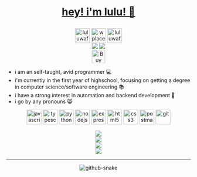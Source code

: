 # <p align="center">[hey! i'm lulu! 👋](https://luluwaffless.vercel.app/)</p>
<p align="center">
  <a href="https://twitter.com/luluwaffless" target="blank"><img align="center" src="https://cdn.simpleicons.org/x/_/ffffff" alt="luluwaffless" height="40" width="40" /></a>
  <a href="https://discord.com/users/1381113327492530187" target="blank"><img align="center" src="https://cdn.simpleicons.org/discord/000000/ffffff" alt="wplacerbot" height="40" width="40" /></a>
  <a href="https://www.roblox.com/users/3887932258/profile" target="blank"><img align="center" src="https://cdn.simpleicons.org/roblox/_/ffffff" alt="luluwaffless" height="40" width="40" /></a>
  <br>
	<img src="https://komarev.com/ghpvc/?username=luluwaffless&label=Profile%20views&color=8000ff&style=flat">
	<img src="https://img.shields.io/github/followers/luluwaffless?label=Followers">
  <br>
  <a href='https://ko-fi.com/luluwaffless' target='_blank'><img height='36' style='border:0px;height:36px;' src='https://storage.ko-fi.com/cdn/kofi1.png?v=6' border='0' alt='Buy Me a Coffee at ko-fi.com' /></a>
</p>

- i am an self-taught, avid programmer 💻
- i'm currently in the first year of highschool, focusing on getting a degree in computer science/software engineering 📚
- i have a strong interest in automation and backend development 🤖
- i go by any pronouns 😸

<p align="center">
  <img src="https://cdn.simpleicons.org/javascript" alt="javascript" width="40" height="40" />
  <img src="https://cdn.simpleicons.org/typescript" alt="typescript" width="40" height="40" />
  <img src="https://cdn.simpleicons.org/python" alt="python" width="40" height="40" />
  <img src="https://cdn.simpleicons.org/nodedotjs" alt="nodejs" width="40" height="40" />
  <img src="https://cdn.simpleicons.org/express/_/ffffff" alt="express" width="40" height="40" />
  <img src="https://cdn.simpleicons.org/html5" alt="html5" width="40" height="40" />
  <img src="https://cdn.simpleicons.org/css" alt="css3" width="40" height="40" />
  <img src="https://cdn.simpleicons.org/postman" alt="postman" width="40" height="40" />
  <img src="https://cdn.simpleicons.org/git" alt="git" width="40" height="40" />
</p>

<p align="center">
  <img src="https://github-readme-stats.vercel.app/api/top-langs?username=luluwaffless&show_icons=true&layout=compact&theme=midnight-purple">
  <br>
  <img src="https://github-readme-stats.vercel.app/api?username=luluwaffless&show_icons=true&theme=midnight-purple">
  <br>
  <img src="https://github-readme-streak-stats.herokuapp.com/?user=luluwaffless&theme=midnight-purple">
  <br>
  <img src="https://github-profile-trophy.vercel.app/?username=luluwaffless&theme=aura&margin-w=15">
</p>

<hr>
<p align="center">
  <picture>
    <source media="(prefers-color-scheme: dark)" srcset="https://raw.githubusercontent.com/luluwaffless/luluwaffless/output/github-contribution-grid-snake-dark.svg" />
    <source media="(prefers-color-scheme: light)" srcset="https://raw.githubusercontent.com/luluwaffless/luluwaffless/output/github-contribution-grid-snake.svg" />
    <img alt="github-snake" src="https://raw.githubusercontent.com/luluwaffless/luluwaffless/output/github-contribution-grid-snake" />
  </picture>
</p>
